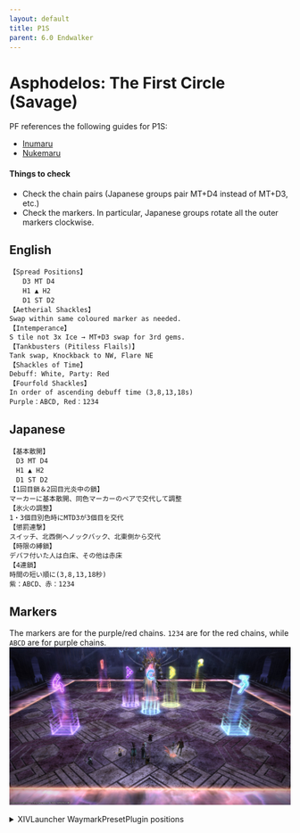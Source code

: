 ```yaml
---
layout: default
title: P1S
parent: 6.0 Endwalker
---
```


# Asphodelos: The First Circle (Savage)

PF references the following guides for P1S:

- [Inumaru](https://www.youtube.com/watch?v=Hb7zp2AUACA)
- [Nukemaru](https://www.youtube.com/watch?v=6Q2IMu5cINQ)

#### Things to check

- Check the chain pairs (Japanese groups pair MT+D4 instead of MT+D3, etc.)
- Check the markers. In particular, Japanese groups rotate all the outer markers clockwise.

## English

```
【Spread Positions】
　　D3 MT D4
　　H1 ▲ H2
　　D1 ST D2
【Aetherial Shackles】
Swap within same coloured marker as needed.
【Intemperance】
S tile not 3x Ice → MT+D3 swap for 3rd gems.
【Tankbusters (Pitiless Flails)】
Tank swap, Knockback to NW, Flare NE
【Shackles of Time】
Debuff: White, Party: Red
【Fourfold Shackles】
In order of ascending debuff time (3,8,13,18s)
Purple：ABCD, Red：1234
```

## Japanese

```
【基本散開】
　D3 MT D4
　H1 ▲ H2
　D1 ST D2
【1回目鎖＆2回目光炎中の鎖】
マーカーに基本散開、同色マーカーのペアで交代して調整
【氷火の調整】
1・3個目別色時にMTD3が3個目を交代
【懲罰連撃】
スイッチ、北西側へノックバック、北東側から交代
【時限の縛鎖】
デバフ付いた人は白床、その他は赤床
【4連鎖】
時間の短い順に(3,8,13,18秒)
紫：ABCD、赤：1234
```

## Markers

The markers are for the purple/red chains. `1234` are for the red chains, while `ABCD` are for purple chains.
![](images/markers.jpg)
<details>
  <summary>XIVLauncher WaymarkPresetPlugin positions</summary>

<pre><code>{"Name":"P1S (EN)","MapID":809,"A":{"X":99.966,"Y":0.0,"Z":96.418,"ID":0,"Active":true},"B":{"X":103.367,"Y":0.0,"Z":100.085,"ID":1,"Active":true},"C":{"X":100.014,"Y":0.0,"Z":103.379,"ID":2,"Active":true},"D":{"X":96.711,"Y":0.0,"Z":100.131,"ID":3,"Active":true},"One":{"X":90.101,"Y":0.0,"Z":90.031,"ID":4,"Active":true},"Two":{"X":110.059,"Y":0.0,"Z":90.089,"ID":5,"Active":true},"Three":{"X":109.988,"Y":0.0,"Z":110.001,"ID":6,"Active":true},"Four":{"X":90.016,"Y":0.0,"Z":110.06,"ID":7,"Active":true}}
</code></pre>

</details>